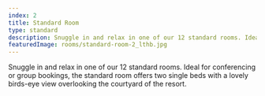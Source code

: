 ```yaml
---
index: 2
title: Standard Room
type: standard
description: Snuggle in and relax in one of our 12 standard rooms. Ideal for conferencing or group bookings, the standard room offers two single beds with a lovely birds-eye view overlooking the courtyard of the resort.
featuredImage: rooms/standard-room-2_lthb.jpg
---
```


Snuggle in and relax in one of our 12 standard rooms. Ideal for conferencing or group bookings, the standard room offers two single beds with a lovely birds-eye view overlooking the courtyard of the resort.
